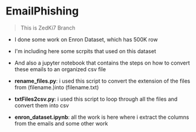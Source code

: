 # EmailPhishing 
> This is ZedKi7 Branch
- I done some work on Enron Dataset, which has 500K row
- I'm including here some scrpits that used on this dataset
- And also a jupyter notebook that contains the steps on how to convert these emails to an organized csv file

- **rename_files.py**: i used this script to convert the extension of the files from (filename.)into (filename.txt)
- **txtFiles2csv.py**: i used this script to loop through all the files and convert them into csv
- **enron_dataset.ipynb**: all the work is here where i extract the columns from the emails and some other work
